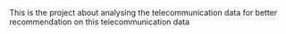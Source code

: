 This is the project about analysing the telecommunication data for better recommendation on this telecommunication data
